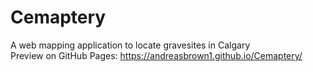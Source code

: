 # Cemaptery
A web mapping application to locate gravesites in Calgary  
Preview on GitHub Pages: https://andreasbrown1.github.io/Cemaptery/
